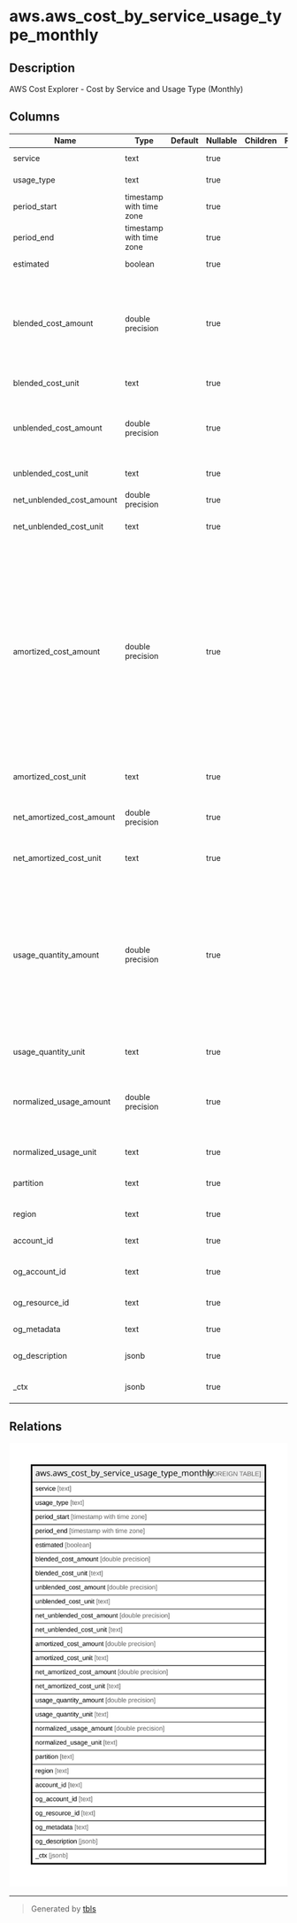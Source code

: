# aws.aws_cost_by_service_usage_type_monthly

## Description

AWS Cost Explorer - Cost by Service and Usage Type (Monthly)

## Columns

| Name | Type | Default | Nullable | Children | Parents | Comment |
| ---- | ---- | ------- | -------- | -------- | ------- | ------- |
| service | text |  | true |  |  | The name of the AWS service. |
| usage_type | text |  | true |  |  | The usage type of this metric. |
| period_start | timestamp with time zone |  | true |  |  | Start timestamp for this cost metric. |
| period_end | timestamp with time zone |  | true |  |  | End timestamp for this cost metric. |
| estimated | boolean |  | true |  |  | Whether the result is estimated. |
| blended_cost_amount | double precision |  | true |  |  | This cost metric reflects the average cost of usage across the consolidated billing family. If you use the consolidated billing feature in AWS Organizations, you can view costs using blended rates. |
| blended_cost_unit | text |  | true |  |  | Unit type for blended costs. |
| unblended_cost_amount | double precision |  | true |  |  | Unblended costs represent your usage costs on the day they are charged to you. In finance terms, they represent your costs on a cash basis of accounting. |
| unblended_cost_unit | text |  | true |  |  | Unit type for unblended costs. |
| net_unblended_cost_amount | double precision |  | true |  |  | This cost metric reflects the unblended cost after discounts. |
| net_unblended_cost_unit | text |  | true |  |  | Unit type for net unblended costs. |
| amortized_cost_amount | double precision |  | true |  |  | This cost metric reflects the effective cost of the upfront and monthly reservation fees spread across the billing period. By default, Cost Explorer shows the fees for Reserved Instances as a spike on the day that you're charged, but if you choose to show costs as amortized costs, the costs are amortized over the billing period. This means that the costs are broken out into the effective daily rate. AWS estimates your amortized costs by combining your unblended costs with the amortized portion of your upfront and recurring reservation fees. |
| amortized_cost_unit | text |  | true |  |  | Unit type for amortized costs. |
| net_amortized_cost_amount | double precision |  | true |  |  | This cost metric amortizes the upfront and monthly reservation fees while including discounts such as RI volume discounts. |
| net_amortized_cost_unit | text |  | true |  |  | Unit type for net amortized costs. |
| usage_quantity_amount | double precision |  | true |  |  | The amount of usage that you incurred. NOTE: If you return the UsageQuantity metric, the service aggregates all usage numbers without taking into account the units. For example, if you aggregate usageQuantity across all of Amazon EC2, the results aren't meaningful because Amazon EC2 compute hours and data transfer are measured in different units (for example, hours vs. GB). |
| usage_quantity_unit | text |  | true |  |  | Unit type for usage quantity. |
| normalized_usage_amount | double precision |  | true |  |  | The amount of usage that you incurred, in normalized units, for size-flexible RIs. The NormalizedUsageAmount is equal to UsageAmount multiplied by NormalizationFactor. |
| normalized_usage_unit | text |  | true |  |  | Unit type for normalized usage. |
| partition | text |  | true |  |  | The AWS partition in which the resource is located (aws, aws-cn, or aws-us-gov). |
| region | text |  | true |  |  | The AWS Region in which the resource is located. |
| account_id | text |  | true |  |  | The AWS Account ID in which the resource is located. |
| og_account_id | text |  | true |  |  | The Platform Account ID in which the resource is located. |
| og_resource_id | text |  | true |  |  | The unique ID of the resource in opengovernance. |
| og_metadata | text |  | true |  |  | Platform Metadata of the AWS resource. |
| og_description | jsonb |  | true |  |  | The full model description of the resource |
| _ctx | jsonb |  | true |  |  | Steampipe context in JSON form, e.g. connection_name. |

## Relations

![er](aws.aws_cost_by_service_usage_type_monthly.svg)

---

> Generated by [tbls](https://github.com/k1LoW/tbls)
